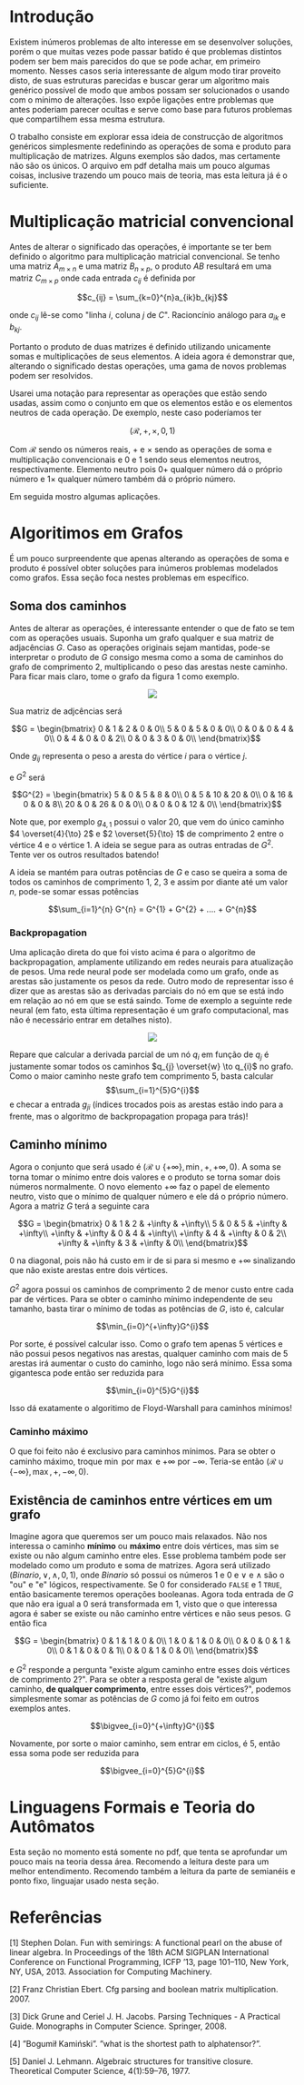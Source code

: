 # Introdução

Existem inúmeros problemas de alto interesse em se desenvolver soluções, porém o que muitas vezes pode passar batido é que problemas distintos podem ser bem mais parecidos do que se pode achar, em primeiro momento. Nesses casos seria interessante de algum modo tirar proveito disto, de suas estruturas parecidas e buscar gerar um algoritmo mais genérico possível de modo que ambos possam ser solucionados o usando com o mínimo de alterações. Isso expõe ligações entre problemas que antes poderiam parecer ocultas e serve como base para futuros problemas que compartilhem essa mesma estrutura.

O trabalho consiste em explorar essa ideia de construcção de algoritmos genéricos simplesmente redefinindo as operações de soma e produto para multiplicação de matrizes. Alguns exemplos são dados, mas certamente não são os únicos. O arquivo em pdf detalha mais um pouco algumas coisas, inclusive trazendo um pouco mais de teoria, mas esta leitura já é o suficiente.

# Multiplicação matricial convencional

Antes de alterar o significado das operações, é importante se ter bem definido o algoritmo para multiplicação matricial convencional. Se tenho uma matriz $A_{m \times n}$ e uma matriz $B_{n \times p}$, o produto $AB$ resultará em uma matriz $C_{m \times p}$ onde cada entrada $c_{ij}$ é definida por

$$c_{ij} = \sum_{k=0}^{n}a_{ik}b_{kj}$$

onde $c_{ij}$ lê-se como "linha $i$, coluna $j$ de $C$". Racioncínio análogo para $a_{ik}$ e $b_{kj}$.

Portanto o produto de duas matrizes é definido utilizando unicamente somas e multiplicações de seus elementos. A ideia agora é demonstrar que, alterando o significado destas operações, uma gama de novos problemas podem ser resolvidos.

Usarei uma notação para representar as operações que estão sendo usadas, assim como o conjunto em que os elementos estão e os elementos neutros de cada operação. De exemplo, neste caso poderíamos ter

$$(\mathcal{R}, +, \times, 0, 1)$$

Com $\mathcal{R}$ sendo os números reais, $+$ e $\times$ sendo as operações de soma e multiplicação convencionais e $0$ e $1$ sendo seus elementos neutros, respectivamente. Elemento neutro pois $0 +$ qualquer número dá o próprio número e $1 \times$ qualquer número também dá o próprio número.

Em seguida mostro algumas aplicações.

# Algoritimos em Grafos

É um pouco surpreendente que apenas alterando as operações de soma e produto é possível obter soluções para inúmeros problemas modelados como grafos. Essa seção foca nestes problemas em específico.

## Soma dos caminhos

Antes de alterar as operações, é interessante entender o que de fato se tem com as operações usuais. Suponha um grafo qualquer e sua matriz de adjacências $G$. Caso as operações originais sejam mantidas, pode-se interpretar o produto de $G$ consigo mesma como a soma de caminhos do grafo de comprimento 2, multiplicando o peso das arestas neste caminho. Para ficar mais claro, tome o grafo da figura 1 como exemplo.

<div align="center">
  <image src="https://github.com/Mth0/Multiplicacao-Matricial-Magica/assets/49344106/a834342e-e81f-4d1e-83f5-377ad9700c87">
</div>

Sua matriz de adjcências será

$$G = \begin{bmatrix}
		0 & 1 & 2 & 0 & 0\\
		5 & 0 & 5 & 0 & 0\\
		0 & 0 & 0 & 4 & 0\\
		0 & 4 & 0 & 0 & 2\\
		0 & 0 & 3 & 0 & 0\\
	\end{bmatrix}$$

Onde $g_{ij}$ representa o peso a aresta do vértice $i$ para o vértice $j$.

e $G^{2}$ será

$$G^{2} = \begin{bmatrix}
		5 & 0 & 5 & 8 & 0\\
		0 & 5 & 10 & 20 & 0\\
		0 & 16 & 0 & 0 & 8\\
		20 & 0 & 26 & 0 & 0\\
		0 & 0 & 0 & 12 & 0\\
	\end{bmatrix}$$

 Note que, por exemplo $g_{4, 1}$ possui o valor $20$, que vem do único caminho  $4 \overset{4}{\to} 2$ e $2 \overset{5}{\to} 1$ de comprimento 2 entre o vértice $4$ e o vértice $1$. A ideia se segue para as outras entradas de $G^{2}$. Tente ver os outros resultados batendo!

 A ideia se mantém para outras potências de $G$ e caso se queira a soma de todos os caminhos de comprimento 1, 2, 3 e assim por diante até um valor $n$, pode-se somar essas potências

 $$\sum_{i=1}^{n} G^{n} = G^{1} + G^{2} + .... + G^{n}$$

 ### Backpropagation

 Uma aplicação direta do que foi visto acima é para o algoritmo de backpropagation, amplamente utilizando em redes neurais para atualização de pesos. Uma rede neural pode ser modelada como um grafo, onde as arestas são justamente os pesos da rede. Outro modo de representar isso é dizer que as arestas são as derivadas parciais do nó em que se está indo em relação ao nó em que se está saindo. Tome de exemplo a seguinte rede neural (em fato, esta última representação é um grafo computacional, mas não é necessário entrar em detalhes nisto).

<div align="center">
  <image src="https://github.com/Mth0/Multiplicacao-Matricial-Magica/assets/49344106/587a71fb-34e9-4721-af40-fd884eda0c51">
</div>

Repare que calcular a derivada parcial de um nó $q_{i}$ em função de $q_{j}$ é justamente somar todos os caminhos $q_{j} \overset{w} \to q_{i}$ no grafo. Como o maior caminho neste grafo tem comprimento 5, basta calcular
$$\sum_{i=1}^{5}G^{i}$$
e checar a entrada $g_{ji}$ (índices trocados pois as arestas estão indo para a frente, mas o algoritmo de backpropagation propaga para trás)!

## Caminho mínimo

Agora o conjunto que será usado é $(\mathcal{R} \cup \{ +\infty \}, \min, +, +\infty, 0)$. A soma se torna tomar o mínimo entre dois valores e o produto se torna somar dois números normalmente. O novo elemento $+\infty$ faz o papel de elemento neutro, visto que o mínimo de qualquer número e ele dá o próprio número. Agora a matriz $G$ terá a seguinte cara

$$G = \begin{bmatrix}
		0 & 1 & 2 & +\infty & +\infty\\
		5 & 0 & 5 & +\infty & +\infty\\
		+\infty & +\infty & 0 & 4 & +\infty\\
		+\infty & 4 & +\infty & 0 & 2\\
		+\infty & +\infty & 3 & +\infty & 0\\
	\end{bmatrix}$$

 $0$ na diagonal, pois não há custo em ir de si para si mesmo e $+\infty$ sinalizando que não existe arestas entre dois vértices.

 $G^{2}$ agora possui os caminhos de comprimento 2 de menor custo entre cada par de vértices. Para se obter o caminho mínimo independente de seu tamanho, basta tirar o mínimo de todas as potências de $G$, isto é, calcular
 
$$\min_{i=0}^{+\infty}G^{i}$$

Por sorte, é possível calcular isso. Como o grafo tem apenas 5 vértices e não possui pesos negativos nas arestas, qualquer caminho com mais de 5 arestas irá aumentar o custo do caminho, logo não será mínimo. Essa soma gigantesca pode então ser reduzida para

$$\min_{i=0}^{5}G^{i}$$

Isso dá exatamente o algoritimo de Floyd-Warshall para caminhos mínimos!

### Caminho máximo

O que foi feito não é exclusivo para caminhos mínimos. Para se obter o caminho máximo, troque $\min$ por $\max$ e $+\infty$ por $-\infty$. Teria-se então $(\mathcal{R} \cup \{ -\infty \}, \max, +, -\infty, 0)$.

## Existência de caminhos entre vértices em um grafo

Imagine agora que queremos ser um pouco mais relaxados. Não nos interessa o caminho **mínimo** ou **máximo** entre dois vértices, mas sim se existe ou não algum caminho entre eles. Esse problema também pode ser modelado como um produto e soma de matrizes. Agora será utilizado $(Binario, \lor, \land, 0, 1)$, onde $Binario$ só possui os números $1$ e $0$ e $\lor$ e $\land$ são o "ou" e "e" lógicos, respectivamente. Se $0$ for considerado $\texttt{FALSE}$ e $1$ $\texttt{TRUE}$, então basicamente teremos operações booleanas. Agora toda entrada de $G$ que não era igual a $0$ será transformada em $1$, visto que o que interessa agora é saber se existe ou não caminho entre vértices e não seus pesos. G então fica

$$G = \begin{bmatrix}
		0 & 1 & 1 & 0 & 0\\
		1 & 0 & 1 & 0 & 0\\
		0 & 0 & 0 & 1 & 0\\
		0 & 1 & 0 & 0 & 1\\
		0 & 0 & 1 & 0 & 0\\
	\end{bmatrix}$$

 e $G^{2}$ responde a pergunta "existe algum caminho entre esses dois vértices de comprimento 2?". Para se obter a resposta geral de "existe algum caminho, **de qualquer comprimento**, entre esses dois vértices?", podemos simplesmente somar as potências de $G$ como já foi feito em outros exemplos antes.

$$\bigvee_{i=0}^{+\infty}G^{i}$$

Novamente, por sorte o maior caminho, sem entrar em ciclos, é 5, então essa soma pode ser reduzida para

$$\bigvee_{i=0}^{5}G^{i}$$

# Linguagens Formais e Teoria do Autômatos

Esta seção no momento está somente no pdf, que tenta se aprofundar um pouco mais na teoria dessa área. Recomendo a leitura deste para um melhor entendimento. Recomendo também a leitura da parte de semianéis e ponto fixo, linguajar usado nesta seção.

# Referências

[1] Stephen Dolan. Fun with semirings: A functional pearl on the abuse of linear
algebra. In Proceedings of the 18th ACM SIGPLAN International Conference
on Functional Programming, ICFP ’13, page 101–110, New York, NY, USA,
2013. Association for Computing Machinery.

[2] Franz Christian Ebert. Cfg parsing and boolean matrix multiplication. 2007.

[3] Dick Grune and Ceriel J. H. Jacobs. Parsing Techniques - A Practical Guide.
Monographs in Computer Science. Springer, 2008.

[4] ”Bogumił Kamiński”. ”what is the shortest path to alphatensor?”.

[5] Daniel J. Lehmann. Algebraic structures for transitive closure. Theoretical
Computer Science, 4(1):59–76, 1977.
